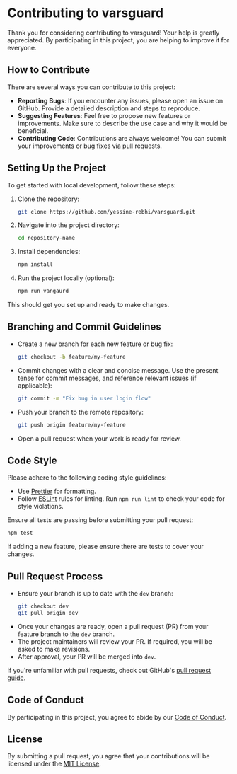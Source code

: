 # Contributing to varsguard

Thank you for considering contributing to varsguard! Your help is greatly appreciated. By participating in this project, you are helping to improve it for everyone.

## How to Contribute

There are several ways you can contribute to this project:

- **Reporting Bugs**: If you encounter any issues, please open an issue on GitHub. Provide a detailed description and steps to reproduce.
- **Suggesting Features**: Feel free to propose new features or improvements. Make sure to describe the use case and why it would be beneficial.
- **Contributing Code**: Contributions are always welcome! You can submit your improvements or bug fixes via pull requests.

## Setting Up the Project

To get started with local development, follow these steps:

1. Clone the repository:
   ```bash
   git clone https://github.com/yessine-rebhi/varsguard.git
   ```
2. Navigate into the project directory:
   ```bash
   cd repository-name
   ```
3. Install dependencies:
   ```bash
   npm install
   ```
4. Run the project locally (optional):
   ```bash
   npm run vangaurd
   ```

This should get you set up and ready to make changes.

## Branching and Commit Guidelines

- Create a new branch for each new feature or bug fix:
  ```bash
  git checkout -b feature/my-feature
  ```
- Commit changes with a clear and concise message. Use the present tense for commit messages, and reference relevant issues (if applicable):
  ```bash
  git commit -m "Fix bug in user login flow"
  ```
- Push your branch to the remote repository:
  ```bash
  git push origin feature/my-feature
  ```

- Open a pull request when your work is ready for review.

## Code Style

Please adhere to the following coding style guidelines:

- Use [Prettier](https://prettier.io/) for formatting.
- Follow [ESLint](https://eslint.org/) rules for linting. Run `npm run lint` to check your code for style violations.

Ensure all tests are passing before submitting your pull request:
```bash
npm test
```

If adding a new feature, please ensure there are tests to cover your changes.

## Pull Request Process

- Ensure your branch is up to date with the `dev` branch:
  ```bash
  git checkout dev
  git pull origin dev
  ```
- Once your changes are ready, open a pull request (PR) from your feature branch to the `dev` branch.
- The project maintainers will review your PR. If required, you will be asked to make revisions.
- After approval, your PR will be merged into `dev`.

If you're unfamiliar with pull requests, check out GitHub's [pull request guide](https://docs.github.com/en/github/collaborating-with-issues-and-pull-requests/creating-a-pull-request).

## Code of Conduct

By participating in this project, you agree to abide by our [Code of Conduct](CODE_OF_CONDUCT.md).

## License

By submitting a pull request, you agree that your contributions will be licensed under the [MIT License](LICENSE).
```
